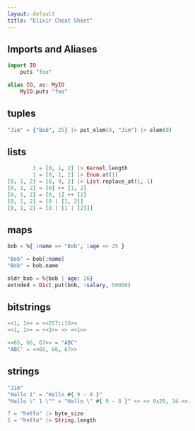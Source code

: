 ```yaml
---
layout: default
title: "Elixir Cheat Sheet"
---
```


## Imports and Aliases

```elixir
import IO
	puts "foo"

alias IO, as: MyIO
	MyIO.puts "foo"
```

## tuples

```elixir
"Jim" = {"Bob", 25} |> put_elem(0, "Jim") |> elem(0)
```

## lists

```elixir
        3 = [0, 1, 2] |> Kernel.length
        1 = [0, 1, 2] |> Enum.at(1)
[0, 1, 2] = [0, 9, 2] |> List.replace_at(1, 1)
[0, 1, 2] = [0] ++ [1, 2]
[0, 1, 2] = [0, 1] ++ [2]
[0, 1, 2] = [0 | [1, 2]]
[0, 1, 2] = [0 | [1 | [2]]]
```

## maps

```elixir
bob = %{ :name => "Bob", :age => 25 }

"Bob" = bob[:name]
"Bob" = bob.name

oldr_bob = %{bob | age: 26}
extnded = Dict.put(bob, :salary, 50000)
```
## bitstrings

```elixir
<<1, 1>> = <<257::16>>
<<1, 1>> = <<1>> <> <<1>>

<<65, 66, 67>> = "ABC"
"ABC" = <<65, 66, 67>>
```

## strings

```elixir
"Jim" 
"Hallo 1" = "Hallo #{ 9 - 8 }"
"Hallo \" 1 \"" = "Hallo \" #{ 9 - 8 }" <> << 0x20, 34 >>

7 = "hełło" |> byte_size
5 = "hełło" |> String.length
```
